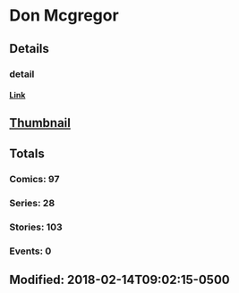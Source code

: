 # Don  Mcgregor 
## Details
### detail
#### [Link](http://marvel.com/comics/creators/8390/don_mcgregor?utm_campaign=apiRef&utm_source=225578a89fc76f3d20fbffda5d17a88d)
## [Thumbnail](http://i.annihil.us/u/prod/marvel/i/mg/b/40/image_not_available.jpg)
## Totals
### Comics: 97
### Series: 28
### Stories: 103
### Events: 0
## Modified: 2018-02-14T09:02:15-0500